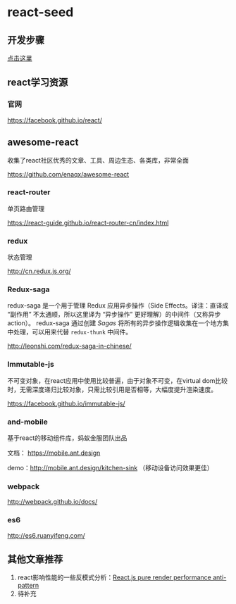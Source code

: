 # react-seed## 开发步骤[点击这里](./docs/dev.md)## react学习资源### 官网https://facebook.github.io/react/## awesome-react收集了react社区优秀的文章、工具、周边生态、各类库，非常全面https://github.com/enaqx/awesome-react### react-router单页路由管理https://react-guide.github.io/react-router-cn/index.html### redux状态管理http://cn.redux.js.org/### Redux-sagaredux-saga 是一个用于管理 Redux 应用异步操作（Side Effects。译注：直译成 “副作用” 不太通顺，所以这里译为 “异步操作” 更好理解）的中间件（又称异步 action）。 redux-saga 通过创建 *Sagas* 将所有的异步操作逻辑收集在一个地方集中处理，可以用来代替 `redux-thunk` 中间件。http://leonshi.com/redux-saga-in-chinese/### Immutable-js 不可变对象，在react应用中使用比较普遍，由于对象不可变，在virtual dom比较时，无需深度递归比较对象，只需比较引用是否相等，大幅度提升渲染速度。https://facebook.github.io/immutable-js/### and-mobile基于react的移动组件库，蚂蚁金服团队出品文档： https://mobile.ant.designdemo：http://mobile.ant.design/kitchen-sink （移动设备访问效果更佳）### webpackhttp://webpack.github.io/docs/### es6http://es6.ruanyifeng.com/## 其他文章推荐1. react影响性能的一些反模式分析：[React.js pure render performance anti-pattern](https://medium.com/@esamatti/react-js-pure-render-performance-anti-pattern-fb88c101332f#.kdu55n4xc) 2. 待补充
